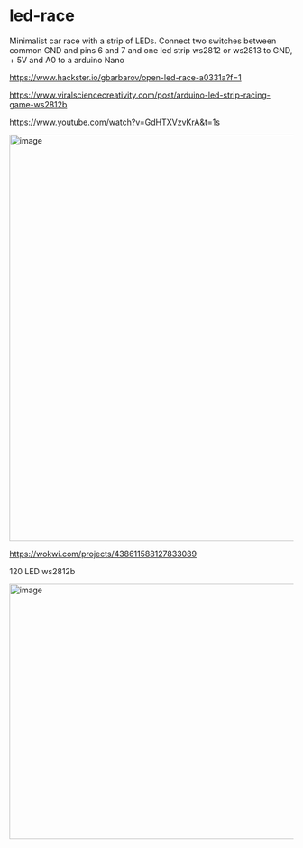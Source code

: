 # led-race
Minimalist car race with a strip of LEDs.
Connect two switches between common GND and pins 6 and 7 and one led strip ws2812 or ws2813 to  GND, + 5V and A0 to a arduino Nano

https://www.hackster.io/gbarbarov/open-led-race-a0331a?f=1

https://www.viralsciencecreativity.com/post/arduino-led-strip-racing-game-ws2812b

https://www.youtube.com/watch?v=GdHTXVzvKrA&t=1s


<a href="https://www.youtube.com/watch?v=eP3siKBEIw0" target="_blank"><img width="1280" height="720" alt="image" src="https://github.com/user-attachments/assets/f2b08f10-49ba-4c5b-b45f-fce86aacc527" /></a>


https://wokwi.com/projects/438611588127833089


120 LED ws2812b

<img width="740" height="452" alt="image" src="https://github.com/user-attachments/assets/7d5f8f4c-1f7f-45e8-8886-ae31112304d5" />
